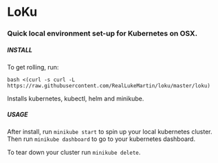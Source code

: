 # LoKu

### Quick local environment set-up for Kubernetes on OSX.

##### INSTALL
To get rolling, run:

```
bash <(curl -s curl -L https://raw.githubusercontent.com/RealLukeMartin/loku/master/loku)
```

Installs kubernetes, kubectl, helm and minikube.

##### USAGE
After install, run `minikube start` to spin up your local kubernetes cluster. 
Then run `minikube dashboard` to go to your kubernetes dashboard.

To tear down your cluster run `minikube delete`.
